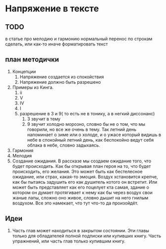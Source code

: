 # Напряжение в тексте


## TODO

в статье про мелодию и гармонию нормальный перенос по строкам сделать, или как-то иначе форматировать текст

## план методички
1. Концепции
   1. Напряжение создается из спокойствия
   2. Напряжение должно быть разрешено
2. Примеры из Кинга.
    1. ii
    2. V
    3. IV
    4. I
    5. разрешение в 3 и 9( то есть не в тонику, а в негкий диссонанс)
       1. 3 звучит в тему
       2. 9 звучит холодно морозно, словно бы не о том, что мы говорили, но все же очень в тему. Так летний день напоминает о зиме или о холоде, и о ужасе который видишь в небе в спокойный летний день, как беспокойно ведут себя облака в небе, словно задыхаясь. 
3. Гармония
4. Мелодия
5. Создание ожидания. В рассказе мы создаем ожидание того, что будет происходить. Как бы открывая план героя на то, что будет происходить, его желания. Это может быть как бестелесное ожидание, или страх, какая-то эмоция. Воздух хстановится крепче, как бы пытаясь задушить его как душитель котого он встретит. Или может быть представляет как его поцелует кта самая, здание о котором он думает протягивает к нему как бы через воздух свои жаные лапы, сложно оно живое, словно дышит на него гнилым воздухом. Все это намекает, что тут что-то да произойдёт. 



## Идеи

1. Часть глав может находиться в закрытом состоянии. Эти главы только для обладателей полной подписки или купивших книгу. Часть упражнений, или часть глав только купившим книгу. 